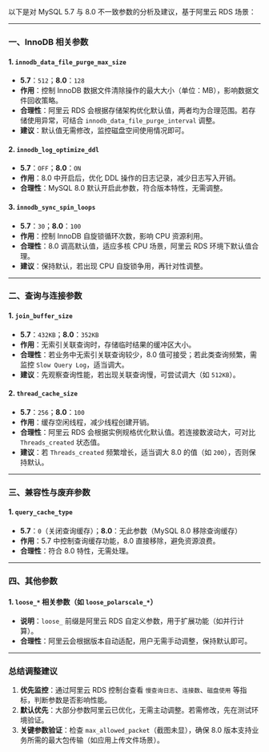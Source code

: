 



以下是对 MySQL 5.7 与 8.0 不一致参数的分析及建议，基于阿里云 RDS 场景：

---

### **一、InnoDB 相关参数**
#### 1. `innodb_data_file_purge_max_size`
- **5.7**：`512`；**8.0**：`128`  
- **作用**：控制 InnoDB 数据文件清除操作的最大大小（单位：MB），影响数据文件回收策略。  
- **合理性**：阿里云 RDS 会根据存储架构优化默认值，两者均为合理范围。若存储使用异常，可结合 `innodb_data_file_purge_interval` 调整。  
- **建议**：默认值无需修改，监控磁盘空间使用情况即可。

#### 2. `innodb_log_optimize_ddl`
- **5.7**：`OFF`；**8.0**：`ON`  
- **作用**：8.0 中开启后，优化 DDL 操作的日志记录，减少日志写入开销。  
- **合理性**：MySQL 8.0 默认开启此参数，符合版本特性，无需调整。

#### 3. `innodb_sync_spin_loops`
- **5.7**：`30`；**8.0**：`100`  
- **作用**：控制 InnoDB 自旋锁循环次数，影响 CPU 资源利用。  
- **合理性**：8.0 调高默认值，适应多核 CPU 场景，阿里云 RDS 环境下默认值合理。  
- **建议**：保持默认，若出现 CPU 自旋锁争用，再针对性调整。

---

### **二、查询与连接参数**
#### 1. `join_buffer_size`
- **5.7**：`432KB`；**8.0**：`352KB`  
- **作用**：无索引关联查询时，存储临时结果的缓冲区大小。  
- **合理性**：若业务中无索引关联查询较少，8.0 值可接受；若此类查询频繁，需监控 `Slow Query Log`，适当调大。  
- **建议**：先观察查询性能，若出现关联查询慢，可尝试调大（如 `512KB`）。

#### 2. `thread_cache_size`
- **5.7**：`256`；**8.0**：`100`  
- **作用**：缓存空闲线程，减少线程创建开销。  
- **合理性**：阿里云 RDS 会根据实例规格优化默认值。若连接数波动大，可对比 `Threads_created` 状态值。  
- **建议**：若 `Threads_created` 频繁增长，适当调大 8.0 的值（如 `200`），否则保持默认。

---

### **三、兼容性与废弃参数**
#### 1. `query_cache_type`
- **5.7**：`0`（关闭查询缓存）；**8.0**：无此参数（MySQL 8.0 移除查询缓存）  
- **作用**：5.7 中控制查询缓存功能，8.0 直接移除，避免资源浪费。  
- **合理性**：符合 8.0 特性，无需处理。

---

### **四、其他参数**
#### 1. `loose_*` 相关参数（如 `loose_polarscale_*`）
- **说明**：`loose_` 前缀是阿里云 RDS 自定义参数，用于扩展功能（如并行计算）。  
- **合理性**：阿里云会根据版本自动适配，用户无需手动调整，保持默认即可。

---

### **总结调整建议**
1. **优先监控**：通过阿里云 RDS 控制台查看 `慢查询日志`、`连接数`、`磁盘使用` 等指标，判断参数是否影响性能。  
2. **默认优先**：大部分参数阿里云已优化，无需主动调整。若需修改，先在测试环境验证。  
3. **关键参数验证**：检查 `max_allowed_packet`（截图未显），确保 8.0 版本支持业务所需的最大包传输（如应用上传文件场景）。
